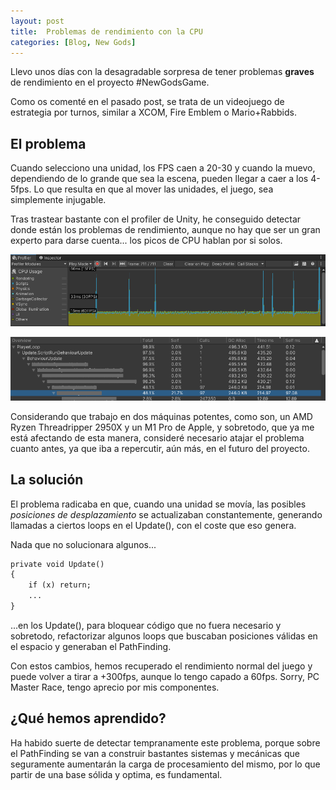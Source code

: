 ```yaml
---
layout: post
title:  Problemas de rendimiento con la CPU
categories: [Blog, New Gods]
---
```


Llevo unos días con la desagradable sorpresa de tener problemas **graves** de rendimiento en el proyecto #NewGodsGame.

Como os comenté en el pasado post, se trata de un videojuego de estrategia por turnos, similar a XCOM, Fire Emblem o Mario+Rabbids.

## El problema
Cuando selecciono una unidad, los FPS caen a 20-30 y cuando la muevo, dependiendo de lo grande que sea la escena, pueden llegar a caer a los 4-5fps. Lo que resulta en que al mover las unidades, el juego, sea simplemente injugable.

Tras trastear bastante con el profiler de Unity, he conseguido detectar donde están los problemas de rendimiento, aunque no hay que ser un gran experto para darse cuenta... los picos de CPU hablan por si solos.

![](/images/cpu-profiler/cpu-profiler-performance.png)

![](/images/cpu-profiler/cpu-profiler-performance-2.png)

Considerando que trabajo en dos máquinas potentes, como son, un AMD Ryzen Threadripper 2950X y un M1 Pro de Apple, y sobretodo, que ya me está afectando de esta manera, consideré necesario atajar el problema cuanto antes, ya que iba a repercutir, aún más, en el futuro del proyecto.

## La solución
El problema radicaba en que, cuando una unidad se movía, las posibles *posiciones de desplazamiento* se actualizaban constantemente, generando llamadas a ciertos loops en el Update(), con el coste que eso genera.

Nada que no solucionara algunos...
```md
private void Update()
{
    if (x) return;
    ...
}

```
...en los Update(), para bloquear código que no fuera necesario y sobretodo, refactorizar algunos loops que buscaban posiciones válidas en el espacio y generaban el PathFinding.

Con estos cambios, hemos recuperado el rendimiento normal del juego y puede volver a tirar a +300fps, aunque lo tengo capado a 60fps. Sorry, PC Master Race, tengo aprecio por mis componentes.

## ¿Qué hemos aprendido?
Ha habido suerte de detectar tempranamente este problema, porque sobre el PathFinding se van a construir bastantes sistemas y mecánicas que seguramente aumentarán la carga de procesamiento del mismo, por lo que partir de una base sólida y optima, es fundamental.
